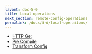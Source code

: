 ```yaml
---
layout: doc-5-0
title: Local operations
next_section: remote-config-operations
permalink: /docs/5-0/local-operations/
---
```


- [HTTP Get](/docs/5-0/operations/local/http-get)  
- [Pre Compile](/docs/5-0/operations/local/pre-compile)  
- [Transform Config](/docs/5-0/operations/local/transform-config)  